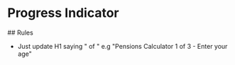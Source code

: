 # Progress Indicator

## Rules

* Just update H1 saying "<tool title> <step> of <number of steps> <contextual title>" e.g "Pensions Calculator 1 of 3 - Enter your age"
